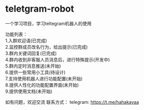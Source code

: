 # teletgram-robot
一个学习项目，学习teltegram机器人的使用

功能列表：  
1.入群欢迎语(已完成)  
2.监控群成员改名行为，给出提示(已完成)  
3.群内关键词回复(已完成)  
4.群内收到非客服人员消息后，进行特殊提示(开发中)  
5.群内定时消息推送(未开始)  
6.提供一些常用小工具(待设计)  
7.支持使用机器人进行功能配置(未开始)  
8.提供人性化的功能配置界面(未开始)  
9.提供使用文档(未开始)  

如有问题，欢迎交流
联系方式：
  telegram: https://t.me/hahakayaa
